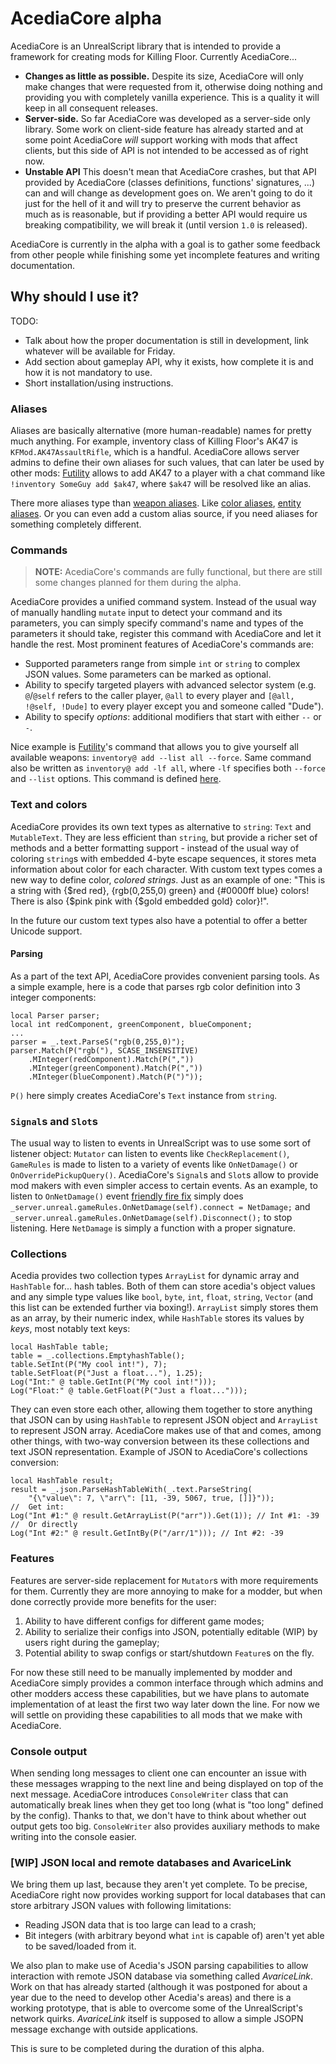 # AcediaCore alpha

AcediaCore is an UnrealScript library that is intended to provide a framework
for creating mods for Killing Floor.
Currently AcediaCore...

* **Changes as little as possible.** Despite its size, AcediaCore will only
    make changes that were requested from it, otherwise doing nothing and
    providing you with completely vanilla experience.
    This is a quality it will keep in all consequent releases.
* **Server-side.** So far AcediaCore was developed as a server-side only
    library.
    Some work on client-side feature has already started and at some point
    AcediaCore *will* support working with mods that affect clients, but
    this side of API is not intended to be accessed as of right now.
* **Unstable API** This doesn't mean that AcediaCore crashes, but that API
    provided by AcediaCore (classes definitions, functions' signatures, ...)
    can and will change as development goes on.
    We aren't going to do it just for the hell of it and will try to preserve
    the current behavior as much as is reasonable, but if providing a better API
    would require us breaking compatibility, we will break it
    (until version `1.0` is released).

AcediaCore is currently in the alpha with a goal is to gather some feedback from
other people while finishing some yet incomplete features and writing
documentation.

## Why should I use it?

TODO:

* Talk about how the proper documentation is still in development, link whatever
    will be available for Friday.
* Add section about gameplay API, why it exists, how complete it is and how it
    is not mandatory to use.
* Short installation/using instructions.

### Aliases

Aliases are basically alternative (more human-readable) names for pretty much
anything.
For example, inventory class of Killing Floor's AK47 is
`KFMod.AK47AssaultRifle`, which is a handful.
AcediaCore allows server admins to define their own aliases for such
values, that can later be used by other mods:
[Futility](https://www.insultplayers.ru/git/dkanus/Futility)
allows to add AK47 to a player with a chat command like
`!inventory SomeGuy add $ak47`, where `$ak47` will be resolved like an alias.

There more aliases type than
[weapon aliases](https://www.insultplayers.ru/git/dkanus/AcediaCore/src/branch/master/config/AcediaAliases_Colors.ini).
Like [color aliases](https://www.insultplayers.ru/git/dkanus/AcediaCore/src/branch/master/config/AcediaAliases_Colors.ini),
[entity aliases](https://www.insultplayers.ru/git/dkanus/AcediaCore/src/branch/master/config/AcediaAliases_Entities.ini).
Or you can even add a custom alias source, if you need aliases for something
completely different.

### Commands

> **NOTE:** AcediaCore's commands are fully functional, but there are still some
> changes planned for them during the alpha.

AcediaCore provides a unified command system.
Instead of the usual way of manually handling `mutate` input to detect your
command and its parameters, you can simply specify command's name and types of
the parameters it should take, register this command with AcediaCore and let it
handle the rest.
Most prominent features of AcediaCore's commands are:

* Supported parameters range from simple `int` or `string` to complex
    JSON values. Some parameters can be marked as optional.
* Ability to specify targeted players with advanced selector system
    (e.g. `@`/`@self` refers to the caller player, `@all` to every player and
    `[@all, !@self, !Dude]` to every player except you and someone called
    "Dude").
* Ability to specify *options*: additional modifiers that start with either `--`
    or `-`.

Nice example is [Futility](https://www.insultplayers.ru/git/dkanus/Futility)'s
command that allows you to give yourself all available weapons:
`inventory@ add --list all --force`.
Same command also be written as `inventory@ add -lf all`, where `-lf` specifies
both `--force` and `--list` options.
This command is defined
[here](https://www.insultplayers.ru/git/dkanus/Futility/src/branch/master/sources/Commands/ACommandInventory.uc).

### Text and colors

AcediaCore provides its own text types as alternative to `string`:
`Text` and `MutableText`.
They are less efficient than `string`, but provide a richer set of methods and
a better formatting support - instead of the usual way of coloring `string`s
with embedded 4-byte escape sequences, it stores meta information about color
for each character.
With custom text types comes a new way to define color, *colored strings*.
Just as an example of one:
"This is a string with {\$red red}, {rgb(0,255,0) green} and {#0000ff blue}
colors! There is also {\$pink pink with {\$gold embedded gold} color}!".

In the future our custom text types also have a potential to offer a better
Unicode support.

#### Parsing

As a part of the text API, AcediaCore provides convenient parsing tools.
As a simple example, here is a code that parses rgb color definition into 3
integer components:

```unrealscript
local Parser parser;
local int redComponent, greenComponent, blueComponent;
...
parser = _.text.ParseS("rgb(0,255,0)");
parser.Match(P("rgb("), SCASE_INSENSITIVE)
    .MInteger(redComponent).Match(P(","))
    .MInteger(greenComponent).Match(P(","))
    .MInteger(blueComponent).Match(P(")"));
```

`P()` here simply creates AcediaCore's `Text` instance from `string`.

### `Signal`s and `Slot`s

The usual way to listen to events in UnrealScript was to use some sort of
listener object: `Mutator` can listen to events like `CheckReplacement()`,
`GameRules` is made to listen to a variety of events like `OnNetDamage()`
or `OnOverridePickupQuery()`.
AcediaCore's `Signal`s and `Slot`s allow to provide mod makers with even simpler
access to certain events. As an example, to listen to `OnNetDamage()` event
[friendly fire fix](https://www.insultplayers.ru/git/dkanus/AcediaFixes/src/branch/master/sources/FixFFHack/FixFFHack_Feature.uc)
simply does `_server.unreal.gameRules.OnNetDamage(self).connect = NetDamage;`
and `_server.unreal.gameRules.OnNetDamage(self).Disconnect();`
to stop listening.
Here `NetDamage` is simply a function with a proper signature.

### Collections

Acedia provides two collection types `ArrayList` for dynamic array and
`HashTable` for... hash tables.
Both of them can store acedia's object values and any simple type values like
`bool`, `byte`, `int`, `float`, `string`, `Vector`
(and this list can be extended further via boxing!).
`ArrayList` simply stores them as an array, by their numeric index, while
`HashTable` stores its values by *keys*, most notably text keys:

```unrealscript
local HashTable table;
table = _.collections.EmptyhashTable();
table.SetInt(P("My cool int!"), 7);
table.SetFloat(P("Just a float..."), 1.25);
Log("Int:" @ table.GetInt(P("My cool int!")));
Log("Float:" @ table.GetFloat(P("Just a float...")));
```

They can even store each other, allowing them together to store anything
that JSON can by using `HashTable` to represent JSON object and
`ArrayList` to represent JSON array.
AcediaCore makes use of that and comes, among other things, with two-way
conversion between its these collections and text JSON representation.
Example of JSON to AcediaCore's collections conversion:

```unrealscript
local HashTable result;
result = _.json.ParseHashTableWith(_.text.ParseString(
    "{\"value\": 7, \"arr\": [11, -39, 5067, true, []]}"));
//  Get int:
Log("Int #1:" @ result.GetArrayList(P("arr")).Get(1)); // Int #1: -39
//  Or directly
Log("Int #2:" @ result.GetIntBy(P("/arr/1"))); // Int #2: -39
```

### Features

Features are server-side replacement for `Mutator`s with more requirements for
them.
Currently they are more annoying to make for a modder, but when done correctly
provide more benefits for the user:

1. Ability to have different configs for different game modes;
2. Ability to serialize their configs into JSON, potentially editable (WIP)
    by users right during the gameplay;
3. Potential ability to swap configs or start/shutdown `Feature`s on the fly.

For now these still need to be manually implemented by modder and AcediaCore
simply provides a common interface through which admins and other modders access
these capabilities, but we have plans to automate implementation of at least
the first two way later down the line.
For now we will settle on providing these capabilities to all mods that we make
with AcediaCore.

### Console output

When sending long messages to client one can encounter an issue with these
messages wrapping to the next line and being displayed on top of the next
message.
AcediaCore introduces `ConsoleWriter` class that can automatically break lines
when they get too long (what is "too long" defined by the config).
Thanks to that, we don't have to think about whether out output gets too big.
`ConsoleWriter` also provides auxiliary methods to make writing into
the console easier.

### [WIP] JSON local and remote databases and AvariceLink

We bring them up last, because they aren't yet complete.
To be precise, AcediaCore right now provides working support for local databases
that can store arbitrary JSON values with following limitations:

* Reading JSON data that is too large can lead to a crash;
* Bit integers (with arbitrary beyond what `int` is capable of) aren't yet able
    to be saved/loaded from it.

We also plan to make use of Acedia's JSON parsing capabilities to allow
interaction with remote JSON database via something called *AvariceLink*.
Work on that has already started (although it was postponed for about a year
due to the need to develop other Acedia's areas) and there is a working
prototype, that is able to overcome some of the UnrealScript's network quirks.
*AvariceLink* itself is supposed to allow a simple JSOPN message exchange with
outside applications.

This is sure to be completed during the duration of this alpha.
